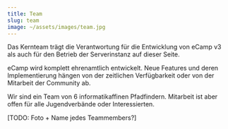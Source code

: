 ```yaml
---
title: Team
slug: team
image: ~/assets/images/team.jpg
---
```

Das Kernteam trägt die Verantwortung für die Entwicklung von eCamp v3 als auch für den Betrieb der Serverinstanz auf dieser Seite.  

eCamp wird komplett ehrenamtlich entwickelt. Neue Features und deren Implementierung hängen von der zeitlichen Verfügbarkeit oder von der Mitarbeit der Community ab. 

Wir sind ein Team von 6 informatikaffinen Pfadfindern. Mitarbeit ist aber offen für alle Jugendverbände oder Interessierten.

\[TODO: Foto + Name jedes Teammembers?]